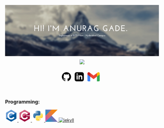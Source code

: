 <img align="right" src="Banner1.png" width="1000" />
<h1 align="center">
  <a href="https://git.io/typing-svg">
    <img src="https://readme-typing-svg.herokuapp.com/?width=450&lines=Deep+Learning+Enthusiast;Robotics+Enthusiast&center=true&size=30">
  </a>
</h1>
<p align="center">
<a href="https://github.com/Anurag-Gade" target="_blank"><img height="30" src="https://github.com/Anurag-Gade/Anurag-Gade/blob/main/iconmonstr-github-1.svg"></a>&nbsp;&nbsp;
<a href="https://www.linkedin.com/in/anurag-gade-948071205/" target="_blank"><img height="30" src="https://github.com/Anurag-Gade/Anurag-Gade/blob/main/logos/iconmonstr-linkedin-3.svg"></a>&nbsp;&nbsp;
<a href = "mailto: emailanurag1@gmail.com" target="_blank"><img height="30" src="https://github.com/Anurag-Gade/Anurag-Gade/blob/main/logos/Gmail_icon_(2020).svg.png"></a>&nbsp;&nbsp;
</p>
<br>

<h3 align="left">Programming:</h3>
<a href="https://www.cprogramming.com/" target="_blank"> <img src="https://github.com/devicons/devicon/blob/master/icons/c/c-original.svg" alt="c" width="40" height="40"/> </a> 
<a href="https://en.cppreference.com/w/" target="_blank"> <img src="https://github.com/devicons/devicon/blob/master/icons/cplusplus/cplusplus-original.svg" alt="cplusplus" width="40" height="40"/> </a> 
<a href="https://www.python.org" target="_blank"> <img src="https://github.com/devicons/devicon/blob/master/icons/python/python-original.svg" alt="python" width="40" height="40"/> </a>
<a href="https://kotlinlang.org/" target="_blank"> <img src="https://github.com/devicons/devicon/blob/master/icons/kotlin/kotlin-original.svg" alt="kotlin" width="40" height="40"/> </a>
<a href="https://jekyllrb.com/" target="_blank"> <img src="https://www.vectorlogo.zone/logos/jekyllrb/jekyllrb-icon.svg" alt="jekyll" width="40" height="40"/> </a> 
</p>
<br>
<!--
**Anurag-Gade/Anurag-Gade** is a ✨ _special_ ✨ repository because its `README.md` (this file) appears on your GitHub profile.

Here are some ideas to get you started:

- 🔭 I’m currently working on ...
- 🌱 I’m currently learning ...
- 👯 I’m looking to collaborate on ...
- 🤔 I’m looking for help with ...
- 💬 Ask me about ...
- 📫 How to reach me: ...
- 😄 Pronouns: ...
- ⚡ Fun fact: ...
-->
